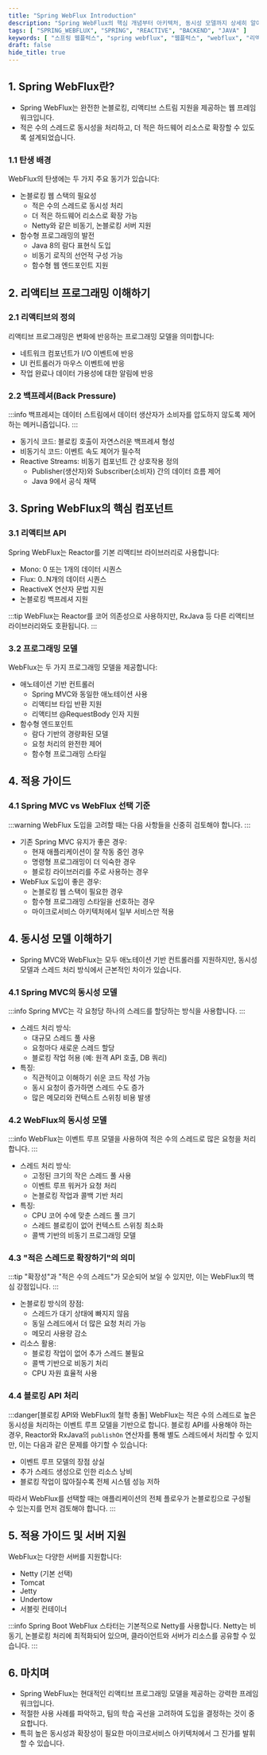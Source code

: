 ```yaml
---
title: "Spring WebFlux Introduction"
description: "Spring WebFlux의 핵심 개념부터 아키텍처, 동시성 모델까지 상세히 알아봅니다. 리액티브 프로그래밍의 기초와 Spring WebFlux가 제공하는 장점을 이해하고, 적절한 사용 시점을 파악하는 데 도움이 되는 가이드입니다."
tags: [ "SPRING_WEBFLUX", "SPRING", "REACTIVE", "BACKEND", "JAVA" ]
keywords: [ "스프링 웹플럭스", "spring webflux", "웹플럭스", "webflux", "리액티브", "reactive", "스프링", "spring", "논블로킹", "non-blocking", "동시성", "concurrency", "백엔드", "backend", "자바", "java" ]
draft: false
hide_title: true
---
```


## 1. Spring WebFlux란?

- Spring WebFlux는 완전한 논블로킹, 리액티브 스트림 지원을 제공하는 웹 프레임워크입니다.
- 적은 수의 스레드로 동시성을 처리하고, 더 적은 하드웨어 리소스로 확장할 수 있도록 설계되었습니다.

### 1.1 탄생 배경

WebFlux의 탄생에는 두 가지 주요 동기가 있습니다:

- 논블로킹 웹 스택의 필요성
	- 적은 수의 스레드로 동시성 처리
	- 더 적은 하드웨어 리소스로 확장 가능
	- Netty와 같은 비동기, 논블로킹 서버 지원
- 함수형 프로그래밍의 발전
	- Java 8의 람다 표현식 도입
	- 비동기 로직의 선언적 구성 가능
	- 함수형 웹 엔드포인트 지원

## 2. 리액티브 프로그래밍 이해하기

### 2.1 리액티브의 정의

리액티브 프로그래밍은 변화에 반응하는 프로그래밍 모델을 의미합니다:

- 네트워크 컴포넌트가 I/O 이벤트에 반응
- UI 컨트롤러가 마우스 이벤트에 반응
- 작업 완료나 데이터 가용성에 대한 알림에 반응

### 2.2 백프레셔(Back Pressure)

:::info
백프레셔는 데이터 스트림에서 데이터 생산자가 소비자를 압도하지 않도록 제어하는 메커니즘입니다.
:::

- 동기식 코드: 블로킹 호출이 자연스러운 백프레셔 형성
- 비동기식 코드: 이벤트 속도 제어가 필수적
- Reactive Streams: 비동기 컴포넌트 간 상호작용 정의
	- Publisher(생산자)와 Subscriber(소비자) 간의 데이터 흐름 제어
	- Java 9에서 공식 채택

## 3. Spring WebFlux의 핵심 컴포넌트

### 3.1 리액티브 API

Spring WebFlux는 Reactor를 기본 리액티브 라이브러리로 사용합니다:

- Mono: 0 또는 1개의 데이터 시퀀스
- Flux: 0..N개의 데이터 시퀀스
- ReactiveX 연산자 문법 지원
- 논블로킹 백프레셔 지원

:::tip
WebFlux는 Reactor를 코어 의존성으로 사용하지만, RxJava 등 다른 리액티브 라이브러리와도 호환됩니다.
:::

### 3.2 프로그래밍 모델

WebFlux는 두 가지 프로그래밍 모델을 제공합니다:

- 애노테이션 기반 컨트롤러
	- Spring MVC와 동일한 애노테이션 사용
	- 리액티브 타입 반환 지원
	- 리액티브 @RequestBody 인자 지원
- 함수형 엔드포인트
	- 람다 기반의 경량화된 모델
	- 요청 처리의 완전한 제어
	- 함수형 프로그래밍 스타일

## 4. 적용 가이드

### 4.1 Spring MVC vs WebFlux 선택 기준

:::warning
WebFlux 도입을 고려할 때는 다음 사항들을 신중히 검토해야 합니다.
:::

- 기존 Spring MVC 유지가 좋은 경우:
	- 현재 애플리케이션이 잘 작동 중인 경우
	- 명령형 프로그래밍이 더 익숙한 경우
	- 블로킹 라이브러리를 주로 사용하는 경우
- WebFlux 도입이 좋은 경우:
	- 논블로킹 웹 스택이 필요한 경우
	- 함수형 프로그래밍 스타일을 선호하는 경우
	- 마이크로서비스 아키텍처에서 일부 서비스만 적용

## 4. 동시성 모델 이해하기

- Spring MVC와 WebFlux는 모두 애노테이션 기반 컨트롤러를 지원하지만, 동시성 모델과 스레드 처리 방식에서 근본적인 차이가 있습니다.

### 4.1 Spring MVC의 동시성 모델

:::info
Spring MVC는 각 요청당 하나의 스레드를 할당하는 방식을 사용합니다.
:::

- 스레드 처리 방식:
	- 대규모 스레드 풀 사용
	- 요청마다 새로운 스레드 할당
	- 블로킹 작업 허용 (예: 원격 API 호출, DB 쿼리)
- 특징:
	- 직관적이고 이해하기 쉬운 코드 작성 가능
	- 동시 요청이 증가하면 스레드 수도 증가
	- 많은 메모리와 컨텍스트 스위칭 비용 발생

### 4.2 WebFlux의 동시성 모델

:::info
WebFlux는 이벤트 루프 모델을 사용하여 적은 수의 스레드로 많은 요청을 처리합니다.
:::

- 스레드 처리 방식:
	- 고정된 크기의 작은 스레드 풀 사용
	- 이벤트 루프 워커가 요청 처리
	- 논블로킹 작업과 콜백 기반 처리
- 특징:
	- CPU 코어 수에 맞춘 스레드 풀 크기
	- 스레드 블로킹이 없어 컨텍스트 스위칭 최소화
	- 콜백 기반의 비동기 프로그래밍 모델

### 4.3 "적은 스레드로 확장하기"의 의미

:::tip
"확장성"과 "적은 수의 스레드"가 모순되어 보일 수 있지만, 이는 WebFlux의 핵심 강점입니다.
:::

- 논블로킹 방식의 장점:
	- 스레드가 대기 상태에 빠지지 않음
	- 동일 스레드에서 더 많은 요청 처리 가능
	- 메모리 사용량 감소
- 리소스 활용:
	- 블로킹 작업이 없어 추가 스레드 불필요
	- 콜백 기반으로 비동기 처리
	- CPU 자원 효율적 사용

### 4.4 블로킹 API 처리

:::danger[블로킹 API와 WebFlux의 철학 충돌]
WebFlux는 적은 수의 스레드로 높은 동시성을 처리하는 이벤트 루프 모델을 기반으로 합니다. 블로킹 API를 사용해야 하는 경우, Reactor와 RxJava의 `publishOn` 연산자를 통해 별도 스레드에서
처리할 수 있지만, 이는 다음과 같은 문제를 야기할 수 있습니다:

- 이벤트 루프 모델의 장점 상실
- 추가 스레드 생성으로 인한 리소스 낭비
- 블로킹 작업이 많아질수록 전체 시스템 성능 저하

따라서 WebFlux를 선택할 때는 애플리케이션의 전체 플로우가 논블로킹으로 구성될 수 있는지를 먼저 검토해야 합니다.
:::

## 5. 적용 가이드 및 서버 지원

WebFlux는 다양한 서버를 지원합니다:

- Netty (기본 선택)
- Tomcat
- Jetty
- Undertow
- 서블릿 컨테이너

:::info
Spring Boot WebFlux 스타터는 기본적으로 Netty를 사용합니다. Netty는 비동기, 논블로킹 처리에 최적화되어 있으며, 클라이언트와 서버가 리소스를 공유할 수 있습니다.
:::

## 6. 마치며

- Spring WebFlux는 현대적인 리액티브 프로그래밍 모델을 제공하는 강력한 프레임워크입니다.
- 적절한 사용 사례를 파악하고, 팀의 학습 곡선을 고려하여 도입을 결정하는 것이 중요합니다.
- 특히 높은 동시성과 확장성이 필요한 마이크로서비스 아키텍처에서 그 진가를 발휘할 수 있습니다.